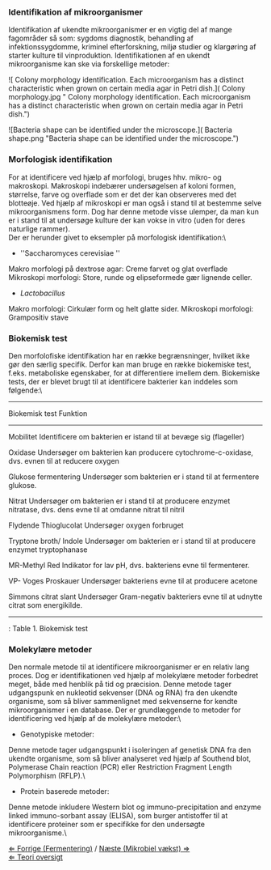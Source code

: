 ### Identifikation af mikroorganismer

Identifikation af ukendte mikroorganismer er en vigtig del af mange
fagområder så som: sygdoms diagnostik, behandling af infektionssygdomme,
kriminel efterforskning, miljø studier og klargøring af starter kulture
til vinproduktion. Identifikationen af en ukendt mikroorganisme kan ske
via forskellige metoder:

![ Colony morphology identification. Each microorganism has a distinct characteristic when grown on certain media agar in Petri dish.]( Colony morphology.jpg " Colony morphology identification. Each microorganism has a distinct characteristic when grown on certain media agar in Petri dish.")

![Bacteria shape can be identified under the microscope.]( Bacteria shape.png "Bacteria shape can be identified under the microscope.")

### Morfologisk identifikation

For at identificere ved hjælp af morfologi, bruges hhv. mikro- og
makroskopi. Makroskopi indebærer undersøgelsen af koloni formen,
størrelse, farve og overflade som er det der kan observeres med det
blotteøje. Ved hjælp af mikroskopi er man også i stand til at bestemme
selve mikroorganismens form. Dog har denne metode visse ulemper, da man
kun er i stand til at undersøge kulture der kan vokse in vitro (uden for
deres naturlige rammer).\
 Der er herunder givet to eksempler på morfologisk identifikation:\

-   ''Saccharomyces cerevisiae ''

Makro morfologi på dextrose agar: Creme farvet og glat overflade
Mikroskopi morfologi: Store, runde og elipseformede gær lignende celler.

-   *Lactobacillus*

Makro morfologi: Cirkulær form og helt glatte sider. Mikroskopi
morfologi: Grampositiv stave

### Biokemisk test

Den morfolofiske identifikation har en række begrænsninger, hvilket ikke
gør den særlig specifik. Derfor kan man bruge en række biokemiske test,
f.eks. metaboliske egenskaber, for at differentiere imellem dem.
Biokemiske tests, der er blevet brugt til at identificere bakterier kan
inddeles som følgende:\

  -------------------------------------------------------------------------------------------------------------------------------------------------
  Biokemisk test           Funktion
                           
  ------------------------ ------------------------------------------------------------------------------------------------------------------------
  Mobilitet                Identificere om bakterien er istand til at bevæge sig (flageller)
                           

  Oxidase                  Undersøger om bakterien kan producere cytochrome-c-oxidase, dvs. evnen til at reducere oxygen
                           

  Glukose fermentering     Undersøger som bakterien er i stand til at fermentere glukose.
                           

  Nitrat                   Undersøger om bakterien er i stand til at producere enzymet nitratase, dvs. dens evne til at omdanne nitrat til nitril
                           

  Flydende Thioglucolat    Undersøger oxygen forbruget
                           

  Tryptone broth/ Indole   Undersøger om bakterien er i stand til at producere enzymet tryptophanase
                           

  MR-Methyl Red            Indikator for lav pH, dvs. bakteriens evne til fermenterer.
                           

  VP- Voges Proskauer      Undersøger bakteriens evne til at producere acetone
                           

  Simmons citrat slant     Undersøger Gram-negativ bakteriers evne til at udnytte citrat som energikilde.
                           
  -------------------------------------------------------------------------------------------------------------------------------------------------

  : Table 1. Biokemisk test

### Molekylære metoder

Den normale metode til at identificere mikroorganismer er en relativ
lang proces. Dog er identifikationen ved hjælp af molekylære metoder
forbedret meget, både med henblik på tid og præcision. Denne metode
tager udgangspunk en nukleotid sekvenser (DNA og RNA) fra den ukendte
organisme, som så bliver sammenlignet med sekvenserne for kendte
mikroorganismer i en database. Der er grundlæggende to metoder for
identificering ved hjælp af de molekylære metoder:\

-   Genotypiske metoder:

Denne metode tager udgangspunkt i isoleringen af genetisk DNA fra den
ukendte organisme, som så bliver analyseret ved hjælp af Southend blot,
Polymerase Chain reaction (PCR) eller Restriction Fragment Length
Polymorphism (RFLP).\

-   Protein baserede metoder:

Denne metode inkludere Western blot og immuno-precipitation and enzyme
linked immuno-sorbant assay (ELISA), som burger antistoffer til at
identificere proteiner som er specifikke for den undersøgte
mikroorganisme.\

[⇐ Forrige (Fermentering)](/wiki/Fermentering "wikilink") / [Næste (Mikrobiel
vækst) ⇒](/wiki/Mikrobiel_vækst "wikilink")\
[⇐ Teori oversigt ](/wiki/Fermenteringscase "wikilink")

